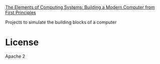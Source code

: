 [The Elements of Computing Systems: Building a Modern Computer from First Principles](http://www.amazon.com/Elements-Computing-Systems-Building-Principles/dp/0262640686/ref=sr_1_1?ie=UTF8&qid=1441649326&sr=8-1&keywords=elements+of+computing+systems)

Projects to simulate the building blocks of a computer

License
=====
Apache 2
